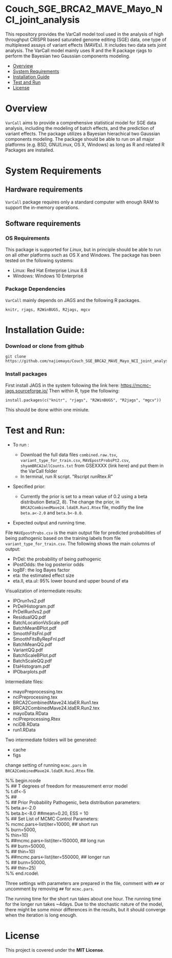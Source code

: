 # Couch_SGE_BRCA2_MAVE_Mayo_NCI_joint_analysis

This repository provides the VarCall model tool used in the analysis of high throughput CRISPR based saturated genome editing (SGE) data, one type of multiplexed assays of variant effects (MAVEs). It includes two data sets joint analysis. The VarCall model mainly uses R and the R package rjags to perform the Bayesian two Gaussian components modeling.

- [Overview](#overview)
- [System Requirements](#system-requirements)
- [Installation Guide](#installation-guide)
- [Test and Run](#Test-and-run)
- [License](#license)

# Overview
``VarCall`` aims to provide a comprehensive statistical model for SGE data analysis, including the modeling of batch effects, and the prediction of variant effects. The package utilizes a Bayesian hierachical two Gaussian components modeling. The package should be able to run on all major platforms (e.g. BSD, GNU/Linux, OS X, Windows) as long as R and related R Packages are installed.

# System Requirements
## Hardware requirements
`VarCall` package requires only a standard computer with enough RAM to support the in-memory operations.

## Software requirements
### OS Requirements
This package is supported for *Linux*, but in principle should be able to run on all other platforms such as OS X and Windows. The package has been tested on the following systems:
+ Linux: Red Hat Enterprise Linux 8.8
+ Windows: Windows 10 Enterprise

### Package Dependencies
`VarCall` mainly depends on JAGS and the following R packages.

```
knitr, rjags, R2WinBUGS, R2jags, mgcv
```

# Installation Guide:
### Download or clone from github
```
git clone https://github.com/najiemayo/Couch_SGE_BRCA2_MAVE_Mayo_NCI_joint_analysis/VarCall/ 
```

### Install packages
First install JAGS in the system following the link here: https://mcmc-jags.sourceforge.io/
Then within R, type the following:
```
install.packages(c("knitr", "rjags", "R2WinBUGS", "R2jags", "mgcv"))
```
This should be done within one miniute.

# Test and Run:


- To run :
  - Download the full data files `combined.raw.tsv`, `variant_type_for_train.csv`, `MAVEpostProbsPt2.csv`, `shyamBRCA2allCounts.txt` from GSEXXXX (link here) and put them in the VarCall folder
  - In terminal, run R script. "Rscript runRtex.R"

- Specified prior:
  - Currently the prior is set to a mean value of 0.2 using a beta distribution Beta(2, 8). The change the prior, in `BRCA2CombinedMave24.ldaER.Run1.Rtex` file, modifiy the line `beta.a<-2.0` and `beta.b<-8.0`. 

- Expected output and running time.

File `MAVEpostProbs.csv` is the main output file for predicted probabilities of being pathogenic based on the training labels from file `variant_type_for_train.csv`. The following shows the main columns of output:
  - PrDel: the probability of being pathogenic
  - lPostOdds: the log posterior odds
  - logBF: the log Bayes factor
  - eta: the estimated effect size
  - eta.ll, eta.ul: 95% lower bound and upper bound of eta

Visualization of intermediate results:
  - lPOrun1vs2.pdf
  - PrDelHistogram.pdf
  - PrDelRun1vs2.pdf 
  - ResidualQQ.pdf
  - BatchLocationVsScale.pdf
  - BatchMeanBPlot.pdf
  - SmoothFitsFnl.pdf
  - SmoothFitsByRepFnl.pdf
  - BatchMeanQQ.pdf
  - VariantQQ.pdf           
  - BatchScaleBPlot.pdf 
  - BatchScaleQQ.pdf 
  - EtaHistogram.pdf
  - lPObarplots.pdf

Intermediate files:
  - mayoPreprocessing.tex
  - nciPreprocessing.tex
  - BRCA2CombinedMave24.ldaER.Run1.tex         
  - BRCA2CombinedMave24.ldaER.Run2.tex  
  - mayoData.RData
  - nciPreprocessing.Rtex
  - nciDB.RData
  - run1.RData

Two intermediate folders will be generated:
  - cache                   
  - figs

change setting of running `mcmc.pars` in `BRCA2CombinedMave24.ldaER.Run1.Rtex` file. 

%% begin.rcode\
%  ## T degrees of freedom for measurement error model\
%  t.df<-5\
%  ##\
%  ## Prior Probability Pathogenic, beta distribution parameters:\
%  beta.a<-2.0\
%  beta.b<-8.0  ##mean=0.20, ESS = 10\
%  ## Set List of MCMC Control Parameters:\
%  mcmc.pars<-list(iter=10000, ## short run\
%                  burn=5000,\
%                  thin=10)\
%  ##mcmc.pars<-list(iter=150000, ## long run\
%  ##               burn=50000,\
%  ##               thin=10)\
%  ##mcmc.pars<-list(iter=550000, ## longer run\
%  ##                 burn=50000,\
%  ##                 thin=25)\
%% end.rcode\

Three settings with parameters are prepared in the file, comment with `##` or uncomment by removing `##` for `mcmc.pars`.

The running time for the short run takes about one hour. The running time for the longer run takes ~4days. Due to the stochastic nature of the model, there might be some minor differences in the results, but it should converge when the iteration is long enough.

# License

This project is covered under the **MIT License**.


